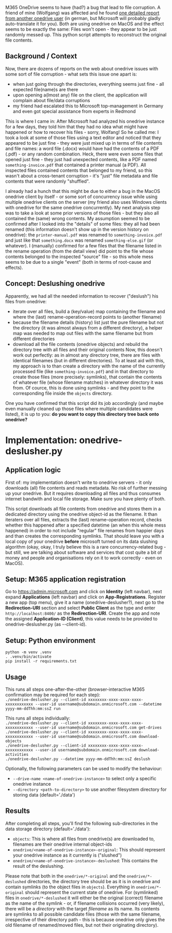 M365 OneDrive seems to have (had?) a bug that lead to file corruption. A friend of mine (Wolfgang) was affected and he found [one detailed report from another onedrive user](https://answers.microsoft.com/de-de/msoffice/forum/all/onedrive-dateien-vertauscht/1774c372-9a63-495f-a02f-8745a393b8ab) (in german, but Microsoft will probably gladly auto-translate it for you). Both are using onedrive on MacOS and the effect seems to be exactly the same: Files won't open - they appear to be just randomly messed up. This python script attempts to reconstruct the original file contents.

## Background / Context
Now, there are dozens of reports on the web about onedrive issues with some sort of file corruption - what sets this issue one apart is:
- when just going through the directories, everything seems just fine - all expected file(name)s are there
- upon opening a(lmost any) file on the client, the application will complain about file/data corruptions
- my friend had escalated this to Microsoft top-management in Germany and even got special assistance from experts in Redmond

This is where I came in: After Microsoft had analyzed his onedrive instance for a few days, they told him that they had no idea what might have happened or how to recover his files - sorry, Wolfang! So he called me: I took a look at some of those files using a text editor and noticed that they appeared to be just fine - they were just mixed up in terms of file contents and file names: a word file (.docx) would have had the contents of a PDF (.pdf) - or any random combination. Heck, there were even some files that opened just fine - they just had unexpected contents, like a PDF named `something-invoice.pdf` that contained a printer manual (a PDF). All inspected files contained contents that belonged to my friend, so this wasn't about a cross-tenant corruption - it's "just" file metadata and file contents that were randomly "shuffled". 

I already had a hunch that this might be due to either a bug in the MacOS onedrive client by itself - or some sort of concurrency issue while using multiple onedrive clients on the server (my friend also uses Windows clients with onedrive for the same onedrive concurrently). My next analysis step was to take a look at some prior versions of those files - but they also all contained the (same) wrong contents. My assumption seemed to be confirmed after I looked into the "details" of some files: they all had been renamed (this information doesn't show up in the version history on onedrive): the `printer-manual.pdf` was renamed to `something-invoice.pdf` and just like that `something.docx` was renamed `something-else.gif` (or whatever). I (manually) confirmed for a few files that the filename listed in the rename operation (from the detail view) did point to the file whose contents belonged to the inspected "source" file - so this whole mess seems to be due to a single "event" (both in terms of root-cause and effects). 

## Concept: Deslushing onedrive
Apparently, we had all the needed information to recover ("deslush") his files from onedrive:
- iterate over all files, build a (key/value) map containing the filename and where the (last) rename-operation-record points to (another filename)
- because the filename details (history) list just the pure filename but not the directory (it was almost always from a different directory), a helper map was needed to map out files with the same filename but from different directories
- download all the file contents (onedrive objects) and rebuild the directory tree with all files and their original contents
Now, this doesn't work out perfectly: as in almost any directory tree, there are files with identical filenames (but in different directories). To at least aid with this, my approach is to than create a directory with the name of the currently processed file (like `something-invoice.pdf`) and in that directory to create those files (more precisely: symlinks), that contain the contents of whatever file (whose filename matches) in whatever directory it was from. Of cource, this is done using symlinks - and they point to the corresponding file inside the `objects` directory.

One you have confirmed that this script did its job accordingly (and maybe even manually cleaned up those files where multiple candidates were listed), it is up to you: **do you want to copy this directory tree back onto onedrive?**

# Implementation: onedrive-deslusher.py

## Application logic
First of: my implementation doesn't write to onedrive servers - it only downloads (all) file contents and reads metadata. No risk of further messing up your onedrive. But it requires downloading all files and thus consumes internet bandwith and local file storage. Make sure you have plenty of both.

This script downloads all file contents from onedrive and stores them in a dedicated directory using the onedrive object-id as the filename. It than iteraters over all files, extracts the (last) rename-operation record, checks whether this happened after a specified datetime (an when this whole mess happened) in order to not include "regular" file renames from happier days and than creates the corresponding symlinks. That should leave you with a local copy of your onedrive **before** microsoft turned on its data slushing algorithm (okay, okay, I truly believe this is a rare concurrency-related bug - but still, we are talking about software and services that cost quite a bit of money and people and organisations rely on it to work correctly - even on MacOS).

## Setup: M365 application registration
Go to https://admin.microsoft.com and click on **Identity** (left navbar), next expand **Applications** (left navbar) and click on **App-Registrations**. Register a new app (top menu), give it a name (onedrive-deslusher?), next go to the **Redirection-URI** section and select **Public Client** as the type and enter `http://localhost:8400/` as the **Redirection-URI**. Create the app and note the assigned **Application-ID (Client)**, this value needs to be provided to onedrive-deslusher.py (as --client-id).

## Setup: Python environment
```
python -m venv .venv
. .venv/bin/activate
pip install -r requirements.txt
```

## Usage
This runs all steps one-after-the-other (browser-interactive M365 confirmation may be required for each step):  
`./onedrive-deslusher.py --client-id xxxxxxxx-xxxx-xxxx-xxxx-xxxxxxxxxxxx --user-id username@subdomain.onmicrosoft.com --datetime yyyy-mm-ddThh:mm:ssZ run`

This runs all steps individually:  
`./onedrive-deslusher.py --client-id xxxxxxxx-xxxx-xxxx-xxxx-xxxxxxxxxxxx --user-id username@subdomain.onmicrosoft.com get-drives`  
`./onedrive-deslusher.py --client-id xxxxxxxx-xxxx-xxxx-xxxx-xxxxxxxxxxxx --user-id username@subdomain.onmicrosoft.com download-objects`  
`./onedrive-deslusher.py --client-id xxxxxxxx-xxxx-xxxx-xxxx-xxxxxxxxxxxx --user-id username@subdomain.onmicrosoft.com download-activities`  
`./onedrive-deslusher.py --datetime yyyy-mm-ddThh:mm:ssZ deslush`

Optionally, the following parameters can be used to modify the behaviour:
* `--drive-name <name-of-onedrive-instance>` to select only a specific onedrive instance
* `--directory <path-to-directory>` to use another filesystem directory for storing data (default='./data')

## Results
After completing all steps, you'll find the following sub-directories in the data storage directory (default='./data'):
* `objects`: This is where all files from onedrive(s) are downloaded to, filenames are their onedrive internal object-ids
* `onedrive/<name-of-onedrive-instance>-original`: This should represent your onedrive instance as it currently is ("slushed")
* `onedrive/<name-of-onedrive-instance>-deslushed`: This contains the result of the deslushing.

Please note that both in the `onedrive/*-original` and the `onedrive/*-deslushed` directories, the directory tree should be as it is in onedrive and contain symlinks (to the object files in `objects`). Everything in `onedrive/*-original` should represent the current state of onedrive. For (symlinked) files in `onedrive/*-deslushed` it will either be the original (correct) filename as the name of the symlink - or, if filename collisions occurred (very likely), there will be a _directory_ with the target _filename_ as its name. Its contents are symlinks to all possible candidate files (those with the same filename, irrespective of their directory path - this is because onedrive only gives the old filename of renamed/moved files, but not their originating directory).
